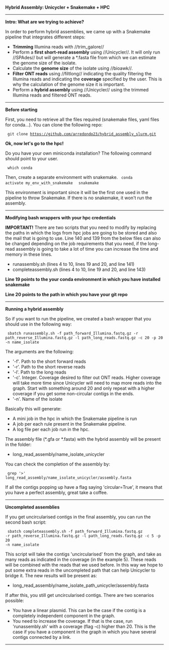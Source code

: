 __**Hybrid Assembly: Unicycler + Snakemake + HPC**__


----


__**Intro**: What are we trying to achieve?__

In order to perform hybrid assemblies, we came up with a Snakemake pipeline that integrates different steps:

  - **Trimming** Illumina reads with //trim_galore// 
  - Perform a **first short-read assembly** using //Unicycler//. It will only run //SPAdes// but will generate a *.fasta file from which we can estimate the genome size of the isolate. 
  - Calculate the **genome size** of the isolate using //bioawk//. 
  - **Filter ONT reads** using //filtlong// indicating the quality filtering the Illumina reads and indicating the **coverage** specified by the user. This is why the calculation of the genome size it is important. 
  - Perform a **hybrid assembly** using //Unicycler// using the trimmed Illumina reads and filtered ONT reads.


----


__**Before starting**__

First, you need to retrieve all the files required (snakemake files, yaml files for conda...). You can clone the following repo:

<code> git clone https://github.com/arredondo23/hybrid_assembly_slurm.git </code>

__Ok, now let's go to the hpc!__ 

Do you have your own miniconda installation? The following command should point to your user. 

<code> which conda </code> 

Then, create a separate environment with snakemake. 
<code> conda activate my_env_with_snakemake </code>
<code> snakemake </code>

This environment is important since it will be the first one used in the pipeline to throw Snakemake. If there is no snakemake, it won't run the assembly. 

----

__**Modifying bash wrappers with your hpc credentials**__


**IMPORTANT!** There are two scripts that you need to modify by replacing the paths in which the logs from hpc jobs are going to be stored and also the mail that is going to use. Line 140 and 139 from the below files can also be changed depending on the job requirements that you need, if the long-read assembly is going to take a lot of time you can increase the time and memory in these lines.  

  * runassembly.sh (lines 4 to 10, lines 19 and 20, and line 141)
  * completeassembly.sh (lines 4 to 10, line 19 and 20, and line 143)

**Line 19 points to the your conda environment in which you have installed snakemake**

**Line 20 points to the path in which you have your git repo** 



----


__**Running a hybrid assembly**__

So if you want to run the pipeline, we created a bash wrapper that you should use in the following way:

<code> sbatch runassembly.sh -f path_forward_Illumina.fastq.gz -r path_reverse_Illumina.fastq.gz -l path_long_reads.fastq.gz -c 20 -p 20 -n name_isolate </code>

The arguments are the following:

  * '-f'. Path to the short forward reads
  * '-r'. Path to the short reverse reads
  * '-l'. Path to the long reads
  * '-c'. Integer. Coverage desired to filter out ONT reads. Higher coverage will take more time since Unicycler will need to map more reads into the graph. Start with something around 20 and only repeat with a higher coverage if you get some non-circular contigs in the ends.  
  * '-n'. Name of the isolate

Basically this will generate: 

  - A mini job in the hpc in which the Snakemake pipeline is run 
  - A job per each rule present in the Snakemake pipeline. 
  - A log file per each job run in the hpc. 

The assembly file (*.gfa or *.fasta) with the hybrid assembly will be present in the folder:

  * long_read_assembly/name_isolate_unicycler

You can check the completion of the assembly by: 

<code> grep '>' long_read_assembly/name_isolate_unicycler/assembly.fasta  </code>

If all the contigs popping up have a flag saying 'circular=True', it means that you have a perfect assembly, great take a coffee. 


----


__**Uncompleted assemblies**__

If you get uncircularised contigs in the final assembly, you can run the second bash script: 

<code> sbatch completeassembly.sh -f path_forward_Illumina.fastq.gz -r path_reverse_Illumina.fastq.gz -l path_long_reads.fastq.gz -c 5 -p 20 -n name_isolate </code>

This script will take the contigs 'uncircularised' from the graph, and take as many reads as indicated in the coverage (in the example 5). These reads will be combined with the reads that we used before. In this way we hope to put some extra reads in the uncompleted path that can help Unicycler to bridge it. The new results will be present as: 

  * long_read_assembly/name_isolate_path_unicycler/assembly.fasta 

If after this, you still get uncircularised contigs. There are two scenarios possible: 

  * You have a linear plasmid. This can be the case if the contig is a completely independent component in the graph. 
  * You need to increase the coverage. If that is the case, run 'runassembly.sh' with a coverage (flag -c) higher than 20. This is the case if you have a component in the graph in which you have several contigs connected by a link. 


----

